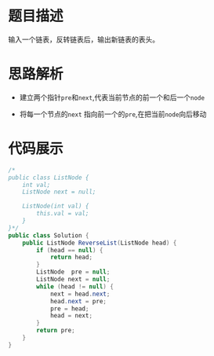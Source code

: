 #  题目描述

输入一个链表，反转链表后，输出新链表的表头。

#  思路解析

- 建立两个指针`pre`和`next`,代表当前节点的前一个和后一个`node`

- 将每一个节点的`next` 指向前一个的`pre`,在把当前`node`向后移动


#  代码展示
```java
/*
public class ListNode {
    int val;
    ListNode next = null;

    ListNode(int val) {
        this.val = val;
    }
}*/
public class Solution {
    public ListNode ReverseList(ListNode head) {
        if (head == null) {
            return head;
        }
        ListNode  pre = null;
        ListNode next = null;
        while (head != null) {
            next = head.next;
            head.next = pre;
            pre = head;
            head = next;
        }
        return pre;
    }
}
```
